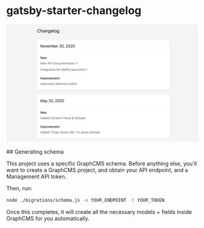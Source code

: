 # gatsby-starter-changelog

![Changelog](./preview.png)

## Generating schema

This project uses a specific GraphCMS schema. Before anything else, you'll want to create a GraphCMS project, and obtain your API endpoint, and a Management API token.

Then, run:

```bash
node ./migrations/schema.js -e YOUR_ENDPOINT -t YOUR_TOKEN
```

Once this completes, it will create all the necessary models + fields inside GraphCMS for you automatically.
